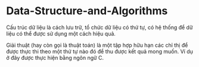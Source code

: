 # Data-Structure-and-Algorithms
Cấu trúc dữ liệu là cách lưu trữ, tổ chức dữ liệu có thứ tự, có hệ thống để dữ liệu có thể được sử dụng một cách hiệu quả. 

Giải thuật (hay còn gọi là thuật toán) là một tập hợp hữu hạn các chỉ thị để được thực thi theo một thứ tự nào đó để thu được kết quả mong muốn.
Ví dụ ở đây được thực hiện bằng ngôn ngữ C.
